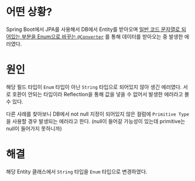 # 어떤 상황?

Spring Boot에서 JPA를 사용해서 DB에서 Entity를 받아오며 [일반 코드 문자열로 되어있는 부분을 Enum으로 바꾸는 `@Converter`](https://techblog.woowahan.com/2600/) 를 통해 데이터를 받아오는 중 발생한 에러였다.

# 원인

해당 필드 타입이 `Enum` 타입이 아닌 `String` 타입으로 되어있지 않아 생긴 에러였다. 서로 호환이 안되는 타입이라 Reflection을 통해 값을 넣을 수 없어서 발생한 에러라고 볼 수 있다.

다른 사례를 찾아보니 DB에서 not null 지정이 되어있지 않은 컬럼에 `Primitive Type` 을 사용할 경우 발생되는 에러라고 한다. (null이 들어갈 가능성이 있는데 primitive는 null이 들어가지 못하니까)

# 해결

해당 Entity 클래스에서 `String` 타입을 `Enum` 타입으로 변경하였다.
